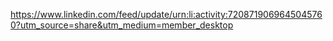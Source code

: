 <https://www.linkedin.com/feed/update/urn:li:activity:7208719069645045760?utm_source=share&utm_medium=member_desktop>
